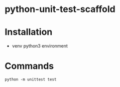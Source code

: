 # python-unit-test-scaffold

# Installation
- venv python3 environment

# Commands
```
python -m unittest test
```
